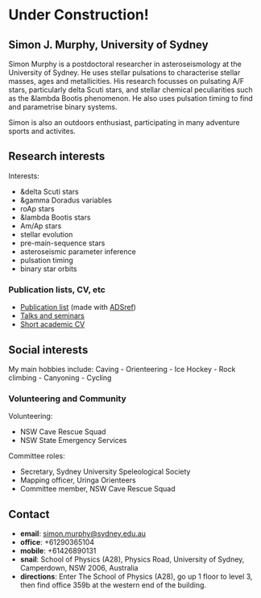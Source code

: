 # Under Construction!

## Simon J. Murphy, University of Sydney

Simon Murphy is a postdoctoral researcher in asteroseismology at the University of Sydney. He uses stellar pulsations to characterise stellar masses, ages and metallicities. His research focusses on pulsating A/F stars, particularly delta Scuti stars, and stellar chemical peculiarities such as the &lambda Bootis phenomenon. He also uses pulsation timing to find and parametrise binary systems.

Simon is also an outdoors enthusiast, participating in many adventure sports and activites.

## Research interests

Interests:
   * &delta Scuti stars
   * &gamma Doradus variables
   * roAp stars
   * &lambda Bootis stars
   * Am/Ap stars
   * stellar evolution
   * pre-main-sequence stars
   * asteroseismic parameter inference
   * pulsation timing
   * binary star orbits

### Publication lists, CV, etc

   * [Publication list](https://www.dropbox.com/s/9qni389nkng53tb/publications.pdf?dl=0) (made with [ADSref](https://github.com/SimonJMurphy/ADSref))
   * [Talks and seminars](https://www.dropbox.com/s/e6fwd34iix3rozp/presentations.pdf?dl=0)
   * [Short academic CV](https://www.dropbox.com/s/0uvepmkof8bxjdy/Simon_J_Murphy_CV_short_2021_09.pdf?dl=0)

## Social interests

My main hobbies include: Caving - Orienteering - Ice Hockey - Rock climbing - Canyoning - Cycling

### Volunteering and Community

Volunteering:
  * NSW Cave Rescue Squad
  * NSW State Emergency Services

Committee roles:
  * Secretary, Sydney University Speleological Society
  * Mapping officer, Uringa Orienteers
  * Committee member, NSW Cave Rescue Squad

## Contact

   * **email**: simon.murphy@sydney.edu.au
   * **office**: +61290365104
   * **mobile**: +61426890131
   * **snail**: School of Physics (A28), Physics Road, University of Sydney, Camperdown, NSW 2006, Australia
   * **directions**: Enter The School of Physics (A28), go up 1 floor to level 3, then find office 359b at the western end of the building.
